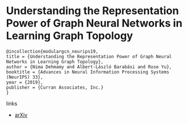 # Understanding the Representation Power of Graph Neural Networks in Learning Graph Topology

```
@incollection{modulargcn_neurips19,
title = {Understanding the Representation Power of Graph Neural Networks in Learning Graph Topology},
author = {Nima Dehmamy and Albert-László Barabási and Rose Yu},
booktitle = {Advances in Neural Information Processing Systems (NeurIPS) 33},
year = {2019},
publisher = {Curran Associates, Inc.}
}
```

links
- [arXiv](https://arxiv.org/abs/1907.05008)
